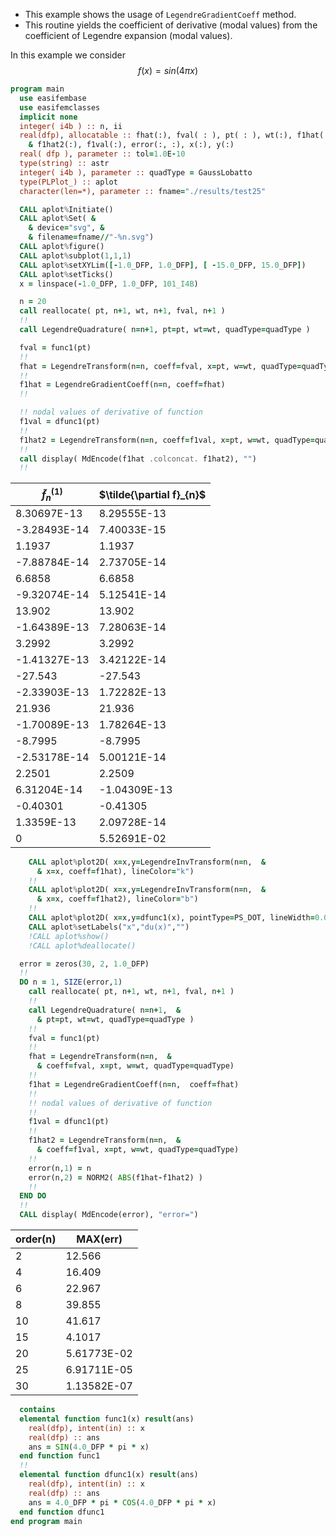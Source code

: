 - This example shows the usage of `LegendreGradientCoeff` method.
- This routine yields the coefficient of derivative (modal values) from the coefficient of Legendre expansion (modal values).

In this example we consider
$$
f(x) = sin(4\pi x)
$$

```fortran
program main
  use easifembase
  use easifemclasses
  implicit none
  integer( i4b ) :: n, ii
  real(dfp), allocatable :: fhat(:), fval( : ), pt( : ), wt(:), f1hat(:), &
    & f1hat2(:), f1val(:), error(:, :), x(:), y(:)
  real( dfp ), parameter :: tol=1.0E-10
  type(string) :: astr
  integer( i4b ), parameter :: quadType = GaussLobatto
  type(PLPlot_) :: aplot
  character(len=*), parameter :: fname="./results/test25"
```

```fortran title "Plot settings"
  CALL aplot%Initiate()
  CALL aplot%Set( &
    & device="svg", &
    & filename=fname//"-%n.svg")
  CALL aplot%figure()
  CALL aplot%subplot(1,1,1)
  CALL aplot%setXYLim([-1.0_DFP, 1.0_DFP], [ -15.0_DFP, 15.0_DFP])
  CALL aplot%setTicks()
  x = linspace(-1.0_DFP, 1.0_DFP, 101_I4B)
```

```fortran title "Prepare quadratures"
  n = 20
  call reallocate( pt, n+1, wt, n+1, fval, n+1 )
  !!
  call LegendreQuadrature( n=n+1, pt=pt, wt=wt, quadType=quadType )
```

```fortran title "LegendreTransformation"
  fval = func1(pt)
  !!
  fhat = LegendreTransform(n=n, coeff=fval, x=pt, w=wt, quadType=quadType)
  !!
  f1hat = LegendreGradientCoeff(n=n, coeff=fhat)
  !!
```

```fortran title "LegendreTransformation"
  !! nodal values of derivative of function
  f1val = dfunc1(pt)
  !!
  f1hat2 = LegendreTransform(n=n, coeff=f1val, x=pt, w=wt, quadType=quadType)
  !!
  call display( MdEncode(f1hat .colconcat. f1hat2), "")
  !!
```

| $\tilde{f}^{(1)}_{n}$ | $\tilde{\partial f}_{n}$ |
|-----------------------|--------------------------|
| 8.30697E-13           | 8.29555E-13              |
| -3.28493E-14          | 7.40033E-15              |
| 1.1937                | 1.1937                   |
| -7.88784E-14          | 2.73705E-14              |
| 6.6858                | 6.6858                   |
| -9.32074E-14          | 5.12541E-14              |
| 13.902                | 13.902                   |
| -1.64389E-13          | 7.28063E-14              |
| 3.2992                | 3.2992                   |
| -1.41327E-13          | 3.42122E-14              |
| -27.543               | -27.543                  |
| -2.33903E-13          | 1.72282E-13              |
| 21.936                | 21.936                   |
| -1.70089E-13          | 1.78264E-13              |
| -8.7995               | -8.7995                  |
| -2.53178E-14          | 5.00121E-14              |
| 2.2501                | 2.2509                   |
| 6.31204E-14           | -1.04309E-13             |
| -0.40301              | -0.41305                 |
| 1.3359E-13            | 2.09728E-14              |
| 0                     | 5.52691E-02              |

```fortran title "Plotting"
    CALL aplot%plot2D( x=x,y=LegendreInvTransform(n=n,  &
      & x=x, coeff=f1hat), lineColor="k")
    !!
    CALL aplot%plot2D( x=x,y=LegendreInvTransform(n=n,  &
      & x=x, coeff=f1hat2), lineColor="b")
    !!
    CALL aplot%plot2D( x=x,y=dfunc1(x), pointType=PS_DOT, lineWidth=0.0_DFP )
    CALL aplot%setLabels("x","du(x)","")
    !CALL aplot%show()
    !CALL aplot%deallocate()
```

```fortran title "Prepare quadratures"
  error = zeros(30, 2, 1.0_DFP)
  !!
  DO n = 1, SIZE(error,1)
    call reallocate( pt, n+1, wt, n+1, fval, n+1 )
    !!
    call LegendreQuadrature( n=n+1,  &
      & pt=pt, wt=wt, quadType=quadType )
    !!
    fval = func1(pt)
    !!
    fhat = LegendreTransform(n=n,  &
      & coeff=fval, x=pt, w=wt, quadType=quadType)
    !!
    f1hat = LegendreGradientCoeff(n=n,  coeff=fhat)
    !!
    !! nodal values of derivative of function
    !!
    f1val = dfunc1(pt)
    !!
    f1hat2 = LegendreTransform(n=n,  &
      & coeff=f1val, x=pt, w=wt, quadType=quadType)
    !!
    error(n,1) = n
    error(n,2) = NORM2( ABS(f1hat-f1hat2) )
    !!
  END DO
  !!
  CALL display( MdEncode(error), "error=")
```

| order(n) | MAX(err)    |
|----------|-------------|
| 2        | 12.566      |
| 4        | 16.409      |
| 6        | 22.967      |
| 8        | 39.855      |
| 10       | 41.617      |
| 15       | 4.1017      |
| 20       | 5.61773E-02 |
| 25       | 6.91711E-05 |
| 30       | 1.13582E-07 |

```fortran
  contains
  elemental function func1(x) result(ans)
    real(dfp), intent(in) :: x
    real(dfp) :: ans
    ans = SIN(4.0_DFP * pi * x)
  end function func1
  !!
  elemental function dfunc1(x) result(ans)
    real(dfp), intent(in) :: x
    real(dfp) :: ans
    ans = 4.0_DFP * pi * COS(4.0_DFP * pi * x)
  end function dfunc1
end program main
```

